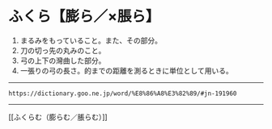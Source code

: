 # ふくら【膨ら／×脹ら】

1.  まるみをもっていること。また、その部分。
2.  刀の切っ先の丸みのこと。
3.  弓の上下の灣曲した部分。
4.  一張りの弓の長さ。的までの距離を測るときに単位として用いる。

---
`https://dictionary.goo.ne.jp/word/%E8%86%A8%E3%82%89/#jn-191960`

---
[[ふくらむ（膨らむ／脹らむ）]]